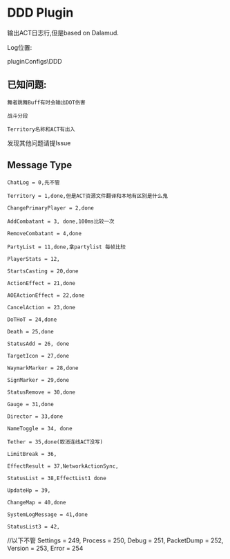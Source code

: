 # DDD Plugin

输出ACT日志行,但是based on Dalamud.

Log位置:

pluginConfigs\DDD

## 已知问题:

    舞者跳舞Buff有时会输出DOT伤害
    
    战斗分段
    
    Territory名称和ACT有出入

发现其他问题请提Issue

## Message Type

    ChatLog = 0,先不管
    
    Territory = 1,done,但是ACT资源文件翻译和本地有区别是什么鬼
    
    ChangePrimaryPlayer = 2,done
    
    AddCombatant = 3, done,100ms比较一次
    
    RemoveCombatant = 4,done
    
    PartyList = 11,done,拿partylist 每帧比较
    
    PlayerStats = 12,
    
    StartsCasting = 20,done
    
    ActionEffect = 21,done
    
    AOEActionEffect = 22,done
    
    CancelAction = 23,done
    
    DoTHoT = 24,done
    
    Death = 25,done
    
    StatusAdd = 26, done
    
    TargetIcon = 27,done
    
    WaymarkMarker = 28,done
    
    SignMarker = 29,done
    
    StatusRemove = 30,done
    
    Gauge = 31,done
    
    Director = 33,done
    
    NameToggle = 34, done
    
    Tether = 35,done(取消连线ACT没写)
    
    LimitBreak = 36, 
    
    EffectResult = 37,NetworkActionSync,
    
    StatusList = 38,EffectList1 done
    
    UpdateHp = 39, 
    
    ChangeMap = 40,done
    
    SystemLogMessage = 41,done
    
    StatusList3 = 42,
//以下不管
    Settings = 249,
    Process = 250,
    Debug = 251,
    PacketDump = 252,
    Version = 253,
    Error = 254
